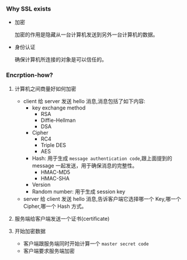 ### Why SSL exists

- 加密

  加密的作用是隐藏从一台计算机发送到另外一台计算机的数据。

- 身份认证

  确保计算机所连接的对象是可以信任的。

### Encrption-how?

1. 计算机之间商量好如何加密

   - client 给 server 发送 hello 消息,消息包括了如下内容:
     - key exchange method
       - RSA
       - Diffie-Hellman
       - DSA
     - Cipher
       - RC4
       - Triple DES
       - AES
     - Hash: 用于生成 `message authentication code`,跟上面提到的 message 一起发送，用于确保消息的完整性。
       - HMAC-MD5
       - HMAC-SHA
     - Version
     - Random number: 用于生成 session key
   - server 给 client 发送 hello 消息,告诉客户端它选择哪一个 Key,哪一个 Cipher,哪一个 Hash 方式。

2. 服务端给客户端发送一个证书(certificate)
3. 开始加密数据
   - 客户端跟服务端同时开始计算一个 `master secret code`
   - 客户端要求服务端加密
